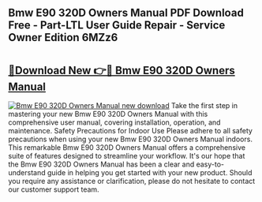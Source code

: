 ## Bmw E90 320D Owners Manual PDF Download Free - Part-LTL User Guide Repair - Service Owner Edition 6MZz6

# <h2><a href="http://cf24871.oget.top/?id=Bmw+E90+320D+Owners+Manual">🔗Download New 👉🔴 Bmw E90 320D Owners Manual</a></h2>

[![Bmw E90 320D Owners Manual new download](https://i.imgur.com/5g1atiW.png)](http://cf24871.oget.top/?id=Bmw+E90+320D+Owners+Manual)
Take the first step in mastering your new Bmw E90 320D Owners Manual with this comprehensive user manual, covering installation, operation, and maintenance. Safety Precautions for Indoor Use Please adhere to all safety precautions when using your new Bmw E90 320D Owners Manual indoors. This remarkable Bmw E90 320D Owners Manual offers a comprehensive suite of features designed to streamline your workflow. It's our hope that the Bmw E90 320D Owners Manual has been a clear and easy-to-understand guide in helping you get started with your new product. Should you require any assistance or clarification, please do not hesitate to contact our customer support team.
